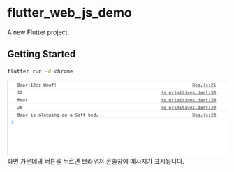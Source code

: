 # flutter_web_js_demo

A new Flutter project.

## Getting Started

```zsh
flutter run -d chrome
```

![console](./console.png)
화면 가운데의 버튼을 누르면 브라우저 콘솔창에 메시지가 표시됩니다. 

